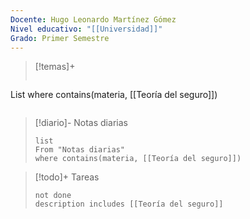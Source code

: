 ```yaml
---
Docente: Hugo Leonardo Martínez Gómez
Nivel educativo: "[[Universidad]]"
Grado: Primer Semestre
---
```

>[!temas]+ 
>```dataview
List
where contains(materia, [[Teoría del seguro]])
>```

>[!diario]- Notas diarias
>```dataview
>list 
>From "Notas diarias"
>where contains(materia, [[Teoría del seguro]])
>```

>[!todo]+ Tareas
>```tasks 
>not done 
>description includes [[Teoría del seguro]]
>```